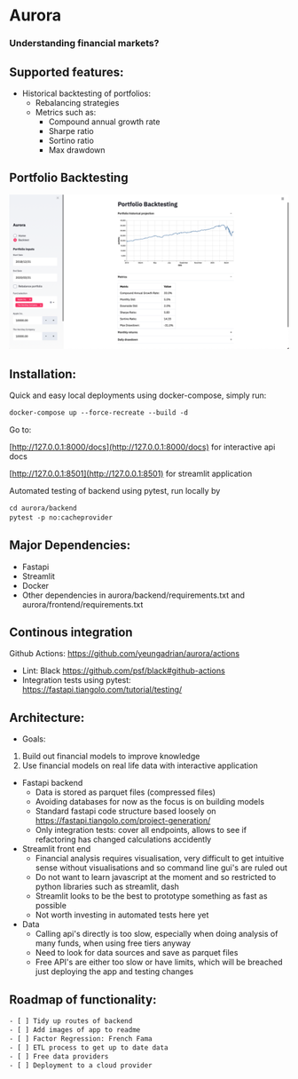 # Aurora
### Understanding financial markets?

## Supported features:
- Historical backtesting of portfolios:
    - Rebalancing strategies
    - Metrics such as:
         - Compound annual growth rate
         - Sharpe ratio
         - Sortino ratio
         - Max drawdown

## Portfolio Backtesting
![](image/portfolioBacktest.png)

## Installation:
Quick and easy local deployments using docker-compose, simply run:
```html
docker-compose up --force-recreate --build -d
```
Go to:

[http://127.0.0.1:8000/docs](http://127.0.0.1:8000/docs) for interactive api docs

[http://127.0.0.1:8501](http://127.0.0.1:8501) for streamlit application

Automated testing of backend using pytest, run locally by 
```html
cd aurora/backend
pytest -p no:cacheprovider 
```

## Major Dependencies:
- Fastapi
- Streamlit
- Docker
- Other dependencies in aurora/backend/requirements.txt and aurora/frontend/requirements.txt

## Continous integration
Github Actions: https://github.com/yeungadrian/aurora/actions
- Lint: Black https://github.com/psf/black#github-actions
- Integration tests using pytest: https://fastapi.tiangolo.com/tutorial/testing/

## Architecture:
- Goals:
1. Build out financial models to improve knowledge
2. Use financial models on real life data with interactive application

- Fastapi backend
    - Data is stored as parquet files (compressed files)
    - Avoiding databases for now as the focus is on building models
    - Standard fastapi code structure based loosely on https://fastapi.tiangolo.com/project-generation/
    - Only integration tests: cover all endpoints, allows to see if refactoring has changed calculations accidently
- Streamlit front end
    - Financial analysis requires visualisation, very difficult to get intuitive sense without visualisations and so command line gui's are ruled out
    - Do not want to learn javascript at the moment and so restricted to python libraries such as streamlit, dash
    - Streamlit looks to be the best to prototype something as fast as possible
    - Not worth investing in automated tests here yet
- Data
    - Calling api's directly is too slow, especially when doing analysis of many funds, when using free tiers anyway
    - Need to look for data sources and save as parquet files
    - Free API's are either too slow or have limits, which will be breached just deploying the app and testing changes
    
## Roadmap of functionality:
    - [ ] Tidy up routes of backend
    - [ ] Add images of app to readme
    - [ ] Factor Regression: French Fama
    - [ ] ETL process to get up to date data
    - [ ] Free data providers
    - [ ] Deployment to a cloud provider
